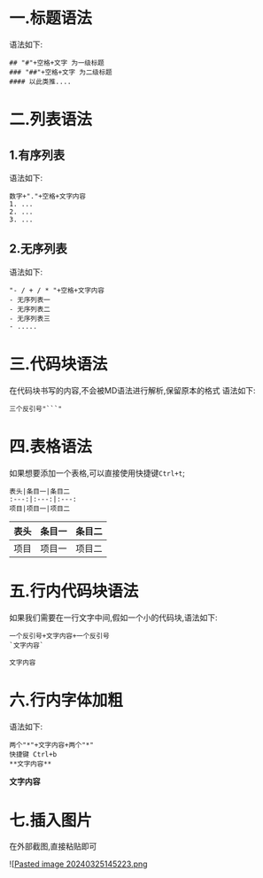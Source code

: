 # 一.标题语法
语法如下:
```
## "#"+空格+文字 为一级标题
### "##"+空格+文字 为二级标题
#### 以此类推....
```


# 二.列表语法

## 1.有序列表
语法如下:
```
数字+"."+空格+文字内容
1. ...
2. ...
3. ...
```
## 2.无序列表
语法如下:
```
"- / + / * "+空格+文字内容
- 无序列表一
- 无序列表二
- 无序列表三
- .....
```

# 三.代码块语法

在代码块书写的内容,不会被MD语法进行解析,保留原本的格式
语法如下:
```
三个反引号"```"
```

# 四.表格语法

如果想要添加一个表格,可以直接使用快捷键`Ctrl+t`;

```
表头|条目一|条目二
:---:|:---:|:---:
项目|项目一|项目二
```

表头|条目一|条目二
:---:|:---:|:---:
项目|项目一|项目二

# 五.行内代码块语法

如果我们需要在一行文字中间,假如一个小的代码块,语法如下:
```
一个反引号+文字内容+一个反引号
`文字内容`
```
`文字内容`

# 六.行内字体加粗

语法如下:
```
两个"*"+文字内容+两个"*"
快捷键 Ctrl+b
**文字内容**
```
**文字内容**

# 七.插入图片

在外部截图,直接粘贴即可

![[Pasted image 20240325145223.png](../%E7%BC%96%E7%A8%8B/%E5%89%8D%E7%AB%AF/img/Pasted%20image%2020240325145223.png)


